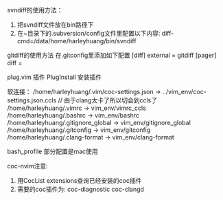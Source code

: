 svndiff的使用方法：
1. 把svndiff文件放在bin路径下
2. 在~目录下的.subversion/config文件里配置以下内容:
    diff-cmd=/data/home/harleyhuang/bin/svndiff 


gitdiff的使用方法
在.gitconfig里添加如下配置
[diff]
external = gitdiff
[pager]
diff =


plug.vim 插件
PlugInstall 安装插件


软连接：
/home/harleyhuang/.vim/coc-settings.json -> ../vim_env/coc-settings.json.ccls   // 由于clang太卡了所以切会到ccls了
/home/harleyhuang/.vimrc -> vim_env/vimrc_ccls
/home/harleyhuang/.bashrc -> vim_env/bashrc
/home/harleyhuang/.gitignore_global -> vim_env/gitignore_global
/home/harleyhuang/.gitconfig -> vim_env/gitconfig
/home/harleyhuang/.clang-format -> vim_env/clang-format

bash_profile 部分配置是mac使用

coc-nvim注意:
1. 用CocList extensions查询已经安装的coc插件
2. 需要的coc插件为:
coc-diagnostic 
coc-clangd
